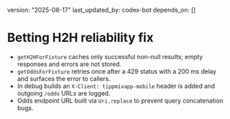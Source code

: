 version: "2025-08-17"
last_updated_by: codex-bot
depends_on: []

# Betting H2H reliability fix

- `getH2HForFixture` caches only successful non-null results; empty responses and errors are not stored.
- `getOddsForFixture` retries once after a 429 status with a 200 ms delay and surfaces the error to callers.
- In debug builds an `X-Client: tippmixapp-mobile` header is added and outgoing `/odds` URLs are logged.
- Odds endpoint URL built via `Uri.replace` to prevent query concatenation bugs.
